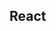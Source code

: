 

<!-- Start src/components/game/cryons.js -->

## React

<!-- End src/components/game/cryons.js -->

